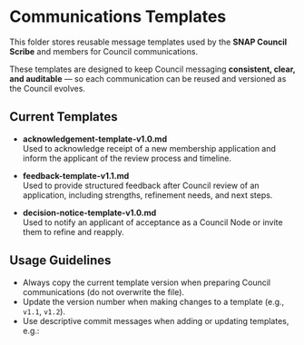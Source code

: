 # Communications Templates

This folder stores reusable message templates used by the **SNAP Council Scribe** and members for Council communications.

These templates are designed to keep Council messaging **consistent, clear, and auditable** — so each communication can be reused and versioned as the Council evolves.

## Current Templates

- **acknowledgement-template-v1.0.md**  
  Used to acknowledge receipt of a new membership application and inform the applicant of the review process and timeline.

- **feedback-template-v1.1.md**  
  Used to provide structured feedback after Council review of an application, including strengths, refinement needs, and next steps.

- **decision-notice-template-v1.0.md**  
  Used to notify an applicant of acceptance as a Council Node or invite them to refine and reapply.
  
## Usage Guidelines

- Always copy the current template version when preparing Council communications (do not overwrite the file).
- Update the version number when making changes to a template (e.g., `v1.1`, `v1.2`).
- Use descriptive commit messages when adding or updating templates, e.g.:
